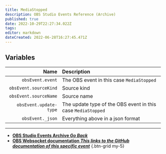 ```yaml
---
title: MediaStopped
description: OBS Studio Events Reference (Archive)
published: true
date: 2022-10-29T22:27:34.022Z
tags: 
editor: markdown
dateCreated: 2022-06-28T16:27:45.471Z
---
```


## Variables
Name | Description
----:|:------------
`obsEvent.event` | The OBS event in this case `MediaStopped`
`obsEvent.sourceKind` | Source kind
`obsEvent.sourceName` | Source name
`obsEvent.update-type` | The update type of the OBS event in this case `MediaStopped`
`obsEvent._json` | Everything above in a json format

---

- [<i class="mdi mdi-chevron-left"></i>**OBS Studio Events Archive *Go Back***](/Broadcasters/OBS/Archive/Events)
- [<i class="mdi mdi-github"></i> **OBS Websocket documentation *This links to the GitHub documentation of this specific event***](https://github.com/obsproject/obs-websocket/blob/4.x-current/docs/generated/protocol.md#mediastopped)
{.btn-grid my-5}
